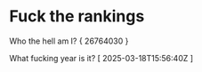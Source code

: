# Fuck the rankings

Who the hell am I?
{ 26764030 }

What fucking year is it?
[ 2025-03-18T15:56:40Z ]

